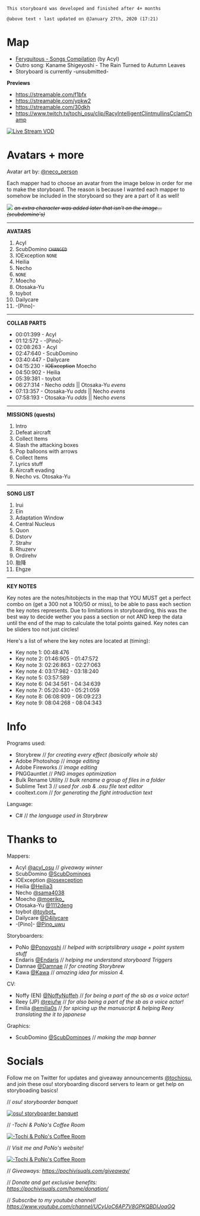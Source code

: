 `This storyboard was developed and finished after 4+ months`

`@above text ↑ last updated on @January 27th, 2020 (17:21)`

# Map
- [Feryquitous - Songs Compilation](https://osu.ppy.sh/beatmapsets/1080818#osu/2261145 "Feryquitous - Songs Compilation") (by Acyl)
- Outro song: Kaname Shigeyoshi - The Rain Turned to Autumn Leaves
- Storyboard is currently -unsubmitted-

**Previews**
- https://streamable.com/f1bfx
- https://streamable.com/ypkw2
- https://streamable.com/30dkh
- https://www.twitch.tv/tochi_osu/clip/RacyIntelligentClintmullinsCclamChamp

[![Live Stream VOD](https://i.imgur.com/fak8rDk.jpg "Live Stream VOD")](https://www.twitch.tv/tochi_osu/clip/RacyIntelligentClintmullinsCclamChamp "Live Stream VOD")

# Avatars + more

Avatar art by: [@neco_person](https://twitter.com/neco_person "@neco_person")

Each mapper had to choose an avatar from the image below in order for me to make the storyboard. The reason is because I wanted each mapper to somehow be included in the storyboard so they are a part of it as well!

![](https://i.imgur.com/vmmgb4A.jpg)
~~*an extra character was added later that isn't on the image... (scubdomino's)*~~


------------


**AVATARS**

1. Acyl
2. ScubDomino ~~`CHANGED`~~
3. IOException `NONE`
4. Heilia
5. Necho
6. `NONE`
7. Moecho
8. Otosaka-Yu
9. toybot
10. Dailycare
11. -[Pino]-

------------


**COLLAB PARTS**

- 00:01:399 - Acyl
- 01:12:572 - -[Pino]-
- 02:08:263 - Acyl
- 02:47:640 - ScubDomino
- 03:40:447 - Dailycare
- 04:15:230 - ~~IOException~~ Moecho
- 04:50:902 - Heilia
- 05:39:381 - toybot
- 06:27:314 - Necho *odds*  || Otosaka-Yu *evens*
- 07:13:357 - Otosaka-Yu *odds*  || Necho *evens*
- 07:58:193 - Otosaka-Yu *odds*  || Necho *evens*

------------


**MISSIONS (quests)**

1. Intro
2. Defeat aircraft
3. Collect Items
4. Slash the attacking boxes
5. Pop balloons with arrows
6. Collect Items
7. Lyrics stuff
8. Aircraft evading
9. Necho vs. Otosaka-Yu

------------

**SONG LIST**

1. Irui
2. Ein
3. Adaptation Window
4. Central Nucleus
5. Quon
6. Dstorv
7. Strahv
8. Rhuzerv
9. Ordirehv
10. 胎降 
11. Ehgze

------------

**KEY NOTES**

Key notes are the notes/hitobjects in the map that YOU MUST get a perfect combo on (get a 300 not a 100/50 or miss), to be able to pass each section the key notes represents. Due to limitations in storyboarding, this was the best way to decide wether you pass a section or not AND keep the data until the end of the map to calculate the total points gained. Key notes can be sliders too not just circles!

Here's a list of where the key notes are located at (timing):
- Key note 1: 00:48:476
- Key note 2: 01:46:905 - 01:47:572
- Key note 3: 02:26:863 - 02:27:063
- Key note 4: 03:17:982 - 03:18:240
- Key note 5: 03:57:589
- Key note 6: 04:34:561 - 04:34:639
- Key note 7: 05:20:430 - 05:21:059
- Key note 8: 06:08:909 - 06:09:223
- Key note 9: 08:04:268 - 08:04:343


# Info
Programs used:
- Storybrew // *for creating every effect (basically whole sb)*
- Adobe Photoshop // *image editing*
- Adobe Fireworks // *image editing*
- PNGGauntlet // *PNG images optimization*
- Bulk Rename Utility // *bulk rename a group of files in a folder*
- Sublime Text 3 // *used for .osb & .osu file text editor*
- cooltext.com // *for generating the fight introduction text*

Language:
- C# // *the language used in Storybrew*

# Thanks to
Mappers:
- Acyl [@acyl_osu](https://twitter.com/acyl_osu "@acyl_osu") // *giveaway winner*
- ScubDomino [@ScubDominoes](https://twitter.com/ScubDominoes "@ScubDominoes")
- IOException [@iosexception](https://twitter.com/iosexception "@iosexception")
- Heilia [@Heilia3](https://twitter.com/Heilia3 "@Heilia3")
- Necho [@sama4038](https://twitter.com/sama4038 "@sama4038")
- Moecho [@moeriko_](https://twitter.com/moeriko_ "@moeriko_")
- Otosaka-Yu [@1112deng](https://twitter.com/1112deng "@1112deng")
- toybot [@toybot_](https://twitter.com/toybot_ "@toybot_")
- Dailycare [@D4ilycare](https://twitter.com/D4ilycare "@D4ilycare")
- -[Pino]- [@Pino_uwu](https://twitter.com/Pino_uwu "@Pino_uwu")

Storyboarders:
- PoNo [@Ponoyoshi](https://twitter.com/Ponoyoshi "@Ponoyoshi") // *helped with scriptslibrary usage + point system stuff* 
- Endaris [@Endaris](https://osu.ppy.sh/users/392866 "@Endaris") // *helping me understand storyboard Triggers*
- Damnae [@Damnae](https://osu.ppy.sh/users/989377 "@Damnae") // *for creating Storybrew*
- Kawa [@Kawa](https://osu.ppy.sh/users/4588894 "@Kawa") // *amazing idea for mission 4.*

CV:
- Noffy (EN) [@NoffyNoffeh](https://twitter.com/NoffyNoffeh "@NoffyNoffeh") // *for being a part of the sb as a voice actor!*
- Reey (JP) [@reiufw](https://twitter.com/reiufw "@reiufw") // *for also being a part of the sb as a voice actor!*
- Emilia [@emilia0s](https://twitter.com/emilia0s "@emilia0s") // *for spicing up the manuscript & helping Reey translating the it to japanese*

Graphics:
- ScubDomino [@ScubDominoes](https://twitter.com/ScubDominoes "@ScubDominoes") // *making the map banner*

# Socials
Follow me on Twitter for updates and giveaway announcements [@tochiosu](https://twitter.com/TochiOsu "@tochiosu"), and join these osu! storyboarding discord servers to learn or get help on storyboading basics!

// *osu! storyboarder banquet*

[![osu! storyboarder banquet](https://cdn.discordapp.com/icons/203050773645492224/18918f6e14a100739cd135f9e752ae1e.webp "osu! storyboarder banquet")](https://discord.gg/B8NX7YW "osu! storyboarder banquet")

// *-Tochi & PoNo's Coffee Room*

[![-Tochi & PoNo's Coffee Room](https://cdn.discordapp.com/icons/501887495445807135/e6d74c7e94b27819f21b14acc05dae92.webp "-Tochi & PoNo's Coffee Room")](https://discord.gg/QZjD3yb "-Tochi & PoNo's Coffee Room")

// *Visit me and PoNo's website!*

[![-Tochi & PoNo's Coffee Room](https://i.imgur.com/KUfhZWf.png "-Tochi & PoNo's Coffee Room")](https://pochivisuals.com/ "-Tochi & PoNo's Coffee Room")

// *Giveaways:
https://pochivisuals.com/giveaway/*

// *Donate and get exclusive benefits:
https://pochivisuals.com/home/donation/*

// *Subscribe to my youtube channel!
https://www.youtube.com/channel/UCyUoC6AP7V8GPKQBDIJoqGQ*
